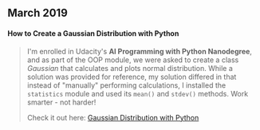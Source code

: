 ## March 2019

#### How to Create a Gaussian Distribution with Python

> I'm enrolled in Udacity's **AI Programming with Python Nanodegree**, and as part of the OOP module, we were asked to create a class *Gaussian* that calculates and plots normal distribution. While a solution was provided for reference, my solution differed in that instead of "manually" performing calculations, I installed the `statistics` module and used its `mean()` and `stdev()` methods. Work smarter - not harder!
>
> Check it out here: [Gaussian Distribution with Python](march2019/gaussian)
